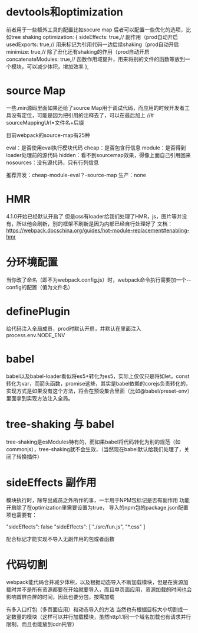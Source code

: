 # devtools和optimization
前者用于一些额外工具的配置比如socure map
后者可以配置一些优化的选项，比如tree shaking
optimization: {
    sideEffects: true,// 副作用（prod自动开启
    usedExports: true,// 用来标记为引用代码一边后续shaking（prod自动开启
    minimize: true,// 除了丑化还有shaking的作用（prod自动开启
    concatenateModules: true,// 函数作用域提升，用来将别的文件的函数等放到一个模块，可以减少体积，增加效率
},


# source Map
一些.min源码里面如果还给了source Map用于调试代码，而应用的时候开发者工具没有定位，可能是因为把引用的注释去了，可以在最后加上
//# sourceMappingUrl=文件名+后缀

目前webpack的source-map有25种

eval：是否使用eval执行模块代码
cheap：是否包含行信息
module：是否得到loader处理前的源代码
hidden：看不到sourcemap效果，得像上面自己引用回来
nosources：没有源代码，只有行列信息

推荐开发：cheap-module-eval？-source-map
生产：none

# HMR
4.1.0开始已经默认开启了
但是css有loader给我们处理了HMR，js，图片等并没有，所以他会刷新，别的框架不刷新是因为内部已经自行处理好了
文档：https://webpack.docschina.org/guides/hot-module-replacement#enabling-hmr

# 分环境配置
当你改了命名（即不为webpack.config.js）时，webpack命令执行需要加一个--config的配置（值为文件名）

# definePlugin
给代码注入全局成员，prod时默认开启，并默认在里面注入process.env.NODE_ENV

# babel
babel以及babel-loader看似将es5+转化为es5，实际上仅仅只是将如let，const转化为var，而箭头函数，promise这些，其实是babel依赖的corejs负责转化的，实现方式是如果没有这个方法，将会在预设集合里面（比如@babel/preset-env）里面拿到实现方法注入全局。

# tree-shaking 与 babel
tree-shaking是esModules特有的，而如果babel将代码转化为别的规范（如commonjs），tree-shaking就不会生效，（当然现在babel默认给我们处理了，关闭了转换插件）

# sideEffects 副作用
模块执行时，除导出成员之外所作的事，一半用于NPM包标记是否有副作用
功能开启除了在optimization里需要设置为true，
导入的npm包的package.json配置项也需要有：

  "sideEffects": false
  "sideEffects": [
    "./src/fun.js",
    "*.css"
  ]

配合标记才能实现不导入无副作用的包或者函数

# 代码切割
webpack能代码合并减少体积，以及根据动态导入不断加载模块，但是在资源加载时并不是所有资源都要在开始就要导入，而且单页面应用，资源加载的时间也会影响首屏白屏的时间，因此也要分包，按需加载

有多入口打包（多页面应用）和动态导入的方法
当然也有根据目标大小切割成一定数量的模块（这样可以并行加载模块，虽然http1.1同一个域名加载也有请求并行限制，而且也能放到cdn托管）